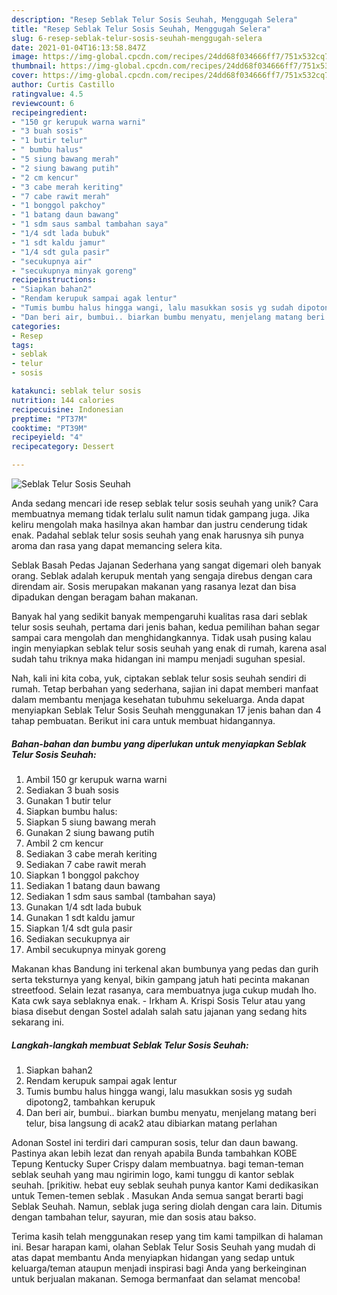 ```yaml
---
description: "Resep Seblak Telur Sosis Seuhah, Menggugah Selera"
title: "Resep Seblak Telur Sosis Seuhah, Menggugah Selera"
slug: 6-resep-seblak-telur-sosis-seuhah-menggugah-selera
date: 2021-01-04T16:13:58.847Z
image: https://img-global.cpcdn.com/recipes/24dd68f034666ff7/751x532cq70/seblak-telur-sosis-seuhah-foto-resep-utama.jpg
thumbnail: https://img-global.cpcdn.com/recipes/24dd68f034666ff7/751x532cq70/seblak-telur-sosis-seuhah-foto-resep-utama.jpg
cover: https://img-global.cpcdn.com/recipes/24dd68f034666ff7/751x532cq70/seblak-telur-sosis-seuhah-foto-resep-utama.jpg
author: Curtis Castillo
ratingvalue: 4.5
reviewcount: 6
recipeingredient:
- "150 gr kerupuk warna warni"
- "3 buah sosis"
- "1 butir telur"
- " bumbu halus"
- "5 siung bawang merah"
- "2 siung bawang putih"
- "2 cm kencur"
- "3 cabe merah keriting"
- "7 cabe rawit merah"
- "1 bonggol pakchoy"
- "1 batang daun bawang"
- "1 sdm saus sambal tambahan saya"
- "1/4 sdt lada bubuk"
- "1 sdt kaldu jamur"
- "1/4 sdt gula pasir"
- "secukupnya air"
- "secukupnya minyak goreng"
recipeinstructions:
- "Siapkan bahan2"
- "Rendam kerupuk sampai agak lentur"
- "Tumis bumbu halus hingga wangi, lalu masukkan sosis yg sudah dipotong2, tambahkan kerupuk"
- "Dan beri air, bumbui.. biarkan bumbu menyatu, menjelang matang beri telur, bisa langsung di acak2 atau dibiarkan matang perlahan"
categories:
- Resep
tags:
- seblak
- telur
- sosis

katakunci: seblak telur sosis 
nutrition: 144 calories
recipecuisine: Indonesian
preptime: "PT37M"
cooktime: "PT39M"
recipeyield: "4"
recipecategory: Dessert

---
```



![Seblak Telur Sosis Seuhah](https://img-global.cpcdn.com/recipes/24dd68f034666ff7/751x532cq70/seblak-telur-sosis-seuhah-foto-resep-utama.jpg)

Anda sedang mencari ide resep seblak telur sosis seuhah yang unik? Cara membuatnya memang tidak terlalu sulit namun tidak gampang juga. Jika keliru mengolah maka hasilnya akan hambar dan justru cenderung tidak enak. Padahal seblak telur sosis seuhah yang enak harusnya sih punya aroma dan rasa yang dapat memancing selera kita.

Seblak Basah Pedas Jajanan Sederhana yang sangat digemari oleh banyak orang. Seblak adalah kerupuk mentah yang sengaja direbus dengan cara direndam air. Sosis merupakan makanan yang rasanya lezat dan bisa dipadukan dengan beragam bahan makanan.

Banyak hal yang sedikit banyak mempengaruhi kualitas rasa dari seblak telur sosis seuhah, pertama dari jenis bahan, kedua pemilihan bahan segar sampai cara mengolah dan menghidangkannya. Tidak usah pusing kalau ingin menyiapkan seblak telur sosis seuhah yang enak di rumah, karena asal sudah tahu triknya maka hidangan ini mampu menjadi suguhan spesial.


Nah, kali ini kita coba, yuk, ciptakan seblak telur sosis seuhah sendiri di rumah. Tetap berbahan yang sederhana, sajian ini dapat memberi manfaat dalam membantu menjaga kesehatan tubuhmu sekeluarga. Anda dapat menyiapkan Seblak Telur Sosis Seuhah menggunakan 17 jenis bahan dan 4 tahap pembuatan. Berikut ini cara untuk membuat hidangannya.

<!--inarticleads1-->

##### Bahan-bahan dan bumbu yang diperlukan untuk menyiapkan Seblak Telur Sosis Seuhah:

1. Ambil 150 gr kerupuk warna warni
1. Sediakan 3 buah sosis
1. Gunakan 1 butir telur
1. Siapkan  bumbu halus:
1. Siapkan 5 siung bawang merah
1. Gunakan 2 siung bawang putih
1. Ambil 2 cm kencur
1. Sediakan 3 cabe merah keriting
1. Sediakan 7 cabe rawit merah
1. Siapkan 1 bonggol pakchoy
1. Sediakan 1 batang daun bawang
1. Sediakan 1 sdm saus sambal (tambahan saya)
1. Gunakan 1/4 sdt lada bubuk
1. Gunakan 1 sdt kaldu jamur
1. Siapkan 1/4 sdt gula pasir
1. Sediakan secukupnya air
1. Ambil secukupnya minyak goreng


Makanan khas Bandung ini terkenal akan bumbunya yang pedas dan gurih serta teksturnya yang kenyal, bikin gampang jatuh hati pecinta makanan streetfood. Selain lezat rasanya, cara membuatnya juga cukup mudah lho. Kata cwk saya seblaknya enak. - Irkham A. Krispi Sosis Telur atau yang biasa disebut dengan Sostel adalah salah satu jajanan yang sedang hits sekarang ini. 

<!--inarticleads2-->

##### Langkah-langkah membuat Seblak Telur Sosis Seuhah:

1. Siapkan bahan2
1. Rendam kerupuk sampai agak lentur
1. Tumis bumbu halus hingga wangi, lalu masukkan sosis yg sudah dipotong2, tambahkan kerupuk
1. Dan beri air, bumbui.. biarkan bumbu menyatu, menjelang matang beri telur, bisa langsung di acak2 atau dibiarkan matang perlahan


Adonan Sostel ini terdiri dari campuran sosis, telur dan daun bawang. Pastinya akan lebih lezat dan renyah apabila Bunda tambahkan KOBE Tepung Kentucky Super Crispy dalam membuatnya. bagi teman-teman seblak seuhah yang mau ngirimin logo, kami tunggu di kantor seblak seuhah. [prikitiw. hebat euy seblak seuhah punya kantor Kami dedikasikan untuk Temen-temen seblak . Masukan Anda semua sangat berarti bagi Seblak Seuhah. Namun, seblak juga sering diolah dengan cara lain. Ditumis dengan tambahan telur, sayuran, mie dan sosis atau bakso. 

Terima kasih telah menggunakan resep yang tim kami tampilkan di halaman ini. Besar harapan kami, olahan Seblak Telur Sosis Seuhah yang mudah di atas dapat membantu Anda menyiapkan hidangan yang sedap untuk keluarga/teman ataupun menjadi inspirasi bagi Anda yang berkeinginan untuk berjualan makanan. Semoga bermanfaat dan selamat mencoba!
